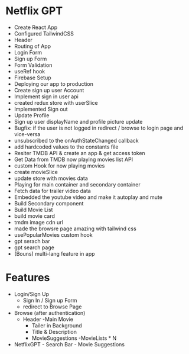 # Netflix GPT

- Create React App
- Configured TailwindCSS
- Header
- Routing of App
- Login Form
- Sign up Form
- Form Validation
- useRef hook
- Firebase Setup
- Deploying our app to production
- Create sign up user Account
- Implement sign in user api
- created redux store with userSlice
- Implemented Sign out
- Update Profile
- Sign up user displayName and profile picture update
- Bugfix: if the user is not logged in redirect / browse to login page and vice-versa
- unsubscribed to the onAuthStateChanged callback
- add hardcoded values to the constants file
- Resiter TMDB API & create an app & get access token
- Get Data from TMDB now playing movies list API
- custom Hook for now playing movies
- create movieSlice
- update store with movies data
- Playing for main container and secondary container
- Fetch data for trailer video data
- Embedded the youtube video and make it autoplay and mute
- Build Secondary component
- Build Movie List 
- build movie card
- tmdm image cdn url
- made the browsre page amazing with tailwind css
- usePopularMovies custom hook
- gpt serach bar
- gpt search page
- (Bouns) multi-lang feature in app

# Features
- Login/Sign Up
   - Sign In / Sign up Form
   - redirect to Browse Page
- Browse (after authentication)
   - Header
   -Main Movie
      - Tailer in Background
      - Title & Description
      - MovieSuggestions
         -MovieLists * N
- NetflixGPT
      - Search Bar
      - Movie Suggestions

